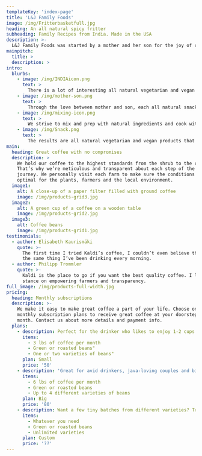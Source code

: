 ```yaml
---
templateKey: 'index-page'
title: 'L&J Family Foods'
image: /img/Fritterbasketfull.jpg
heading: An all natural spicy fritter
subheading: Family Recipes from India. Made in the USA
description: >-
  L&J Family Foods was started by a mother and her son for the joy of cooking together and a goal of bringing delicious ethnic family snacks recipes to a naturally focused modern age.  We took a family recipe of a fritter that we loved and decided that its important to share this unique product with our friends and local community.  
mainpitch:
  title: >
  description: >
intro:
  blurbs:
    - image: /img/INDIAicon.png
      text: >
        There is a lot of interesting all natural vegetarian and vegan food snacks globally to discover that bring joy and relief to every day.  Our family is from is from India, and we want to bring great tasting snacks to local communities in the USA.
    - image: /img/mother-son.png
      text: >
        Through the love between mother and son, each all natural snack is inspired by our family recipes and the geographical region they originated from.  They have been brought to life for joyful consumption and proudly Made in the USA.
    - image: /img/mixing-icon.png
      text: >
        We strive to mix and prep with natural ingredients and cook without any additives.  We use natural preservatives and techniques that have been passed down through generations with love.
    - image: /img/Snack.png
      text: >
        The results are all natural vegetarian and vegan products that are packaged and enjoyable for modern age snack consumption.
main:
  heading: Great coffee with no compromises
  description: >
    We hold our coffee to the highest standards from the shrub to the cup.
    That’s why we’re meticulous and transparent about each step of the coffee’s
    journey. We personally visit each farm to make sure the conditions are
    optimal for the plants, farmers and the local environment.
  image1:
    alt: A close-up of a paper filter filled with ground coffee
    image: /img/products-grid3.jpg
  image2:
    alt: A green cup of a coffee on a wooden table
    image: /img/products-grid2.jpg
  image3:
    alt: Coffee beans
    image: /img/products-grid1.jpg
testimonials:
  - author: Elisabeth Kaurismäki
    quote: >-
      The first time I tried Kaldi’s coffee, I couldn’t even believe that was
      the same thing I’ve been drinking every morning.
  - author: Philipp Trommler
    quote: >-
      Kaldi is the place to go if you want the best quality coffee. I love their
      stance on empowering farmers and transparency.
full_image: /img/products-full-width.jpg
pricing:
  heading: Monthly subscriptions
  description: >-
    We make it easy to make great coffee a part of your life. Choose one of our
    monthly subscription plans to receive great coffee at your doorstep each
    month. Contact us about more details and payment info.
  plans:
    - description: Perfect for the drinker who likes to enjoy 1-2 cups per day.
      items:
        - 3 lbs of coffee per month
        - Green or roasted beans"
        - One or two varieties of beans"
      plan: Small
      price: '50'
    - description: 'Great for avid drinkers, java-loving couples and bigger crowds'
      items:
        - 6 lbs of coffee per month
        - Green or roasted beans
        - Up to 4 different varieties of beans
      plan: Big
      price: '80'
    - description: Want a few tiny batches from different varieties? Try our custom plan
      items:
        - Whatever you need
        - Green or roasted beans
        - Unlimited varieties
      plan: Custom
      price: '??'
---
```

